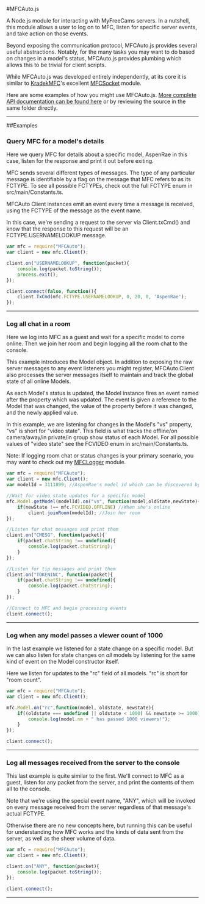 #MFCAuto.js

A Node.js module for interacting with MyFreeCams servers. In a nutshell, this module allows a user to log on to MFC, listen for specific server events, and take action on those events.

Beyond exposing the communication protocol, MFCAuto.js provides several useful abstractions.  Notably, for the many tasks you may want to do based on changes in a model's status, MFCAuto.js provides plumbing which allows this to be trivial for client scripts.

While MFCAuto.js was developed entirely independently, at its core it is similar to [KradekMFC](https://github.com/KradekMFC)'s excellent [MFCSocket](https://github.com/KradekMFC/MFCSocket) module.

Here are some examples of how you might use MFCAuto.js.  [More complete API documentation can be found here](https://github.com/ZombieAlex/MFCAuto/tree/master/src/main) or by reviewing the source in the same folder directly.

------------

##Examples

### Query MFC for a model's details
Here we query MFC for details about a specific model, AspenRae in this case, listen for the response and print it out before exiting.

MFC sends several different types of messages.  The type of any particular message is identifiable by a flag on the message that MFC refers to as its FCTYPE.  To see all possible FCTYPEs, check out the full FCTYPE enum in src/main/Constants.ts.

MFCAuto Client instances emit an event every time a message is received, using the FCTYPE of the message as the event name.

In this case, we're sending a request to the server via Client.txCmd() and know that the response to this request will be an FCTYPE.USERNAMELOOKUP message.

```javascript
var mfc = require("MFCAuto");
var client = new mfc.Client();

client.on("USERNAMELOOKUP", function(packet){
    console.log(packet.toString());
    process.exit();
});

client.connect(false, function(){
    client.TxCmd(mfc.FCTYPE.USERNAMELOOKUP, 0, 20, 0, 'AspenRae');
});
```

---

### Log all chat in a room
Here we log into MFC as a guest and wait for a specific model to come online.  Then we join her room and begin logging all the room chat to the console.

This example introduces the Model object.  In addition to exposing the raw server messages to any event listeners you might register, MFCAuto.Client also processes the server messages itself to maintain and track the global state of all online Models.

As each Model's status is updated, the Model instance fires an event named after the property which was updated.  The event is given a reference to the Model that was changed, the value of the property before it was changed, and the newly applied value.

In this example, we are listening for changes in the Model's "vs" property, "vs" is short for "video state".  This field is what tracks the offline/on camera/away/in private/in group show status of each Model.  For all possible values of "video state" see the FCVIDEO enum in src/main/Constants.ts.

Note: If logging room chat or status changes is your primary scenario, you may want to check out my [MFCLogger](https://github.com/ZombieAlex/MFCLogger) module.

```javascript
var mfc = require("MFCAuto");
var client = new mfc.Client();
var modelId = 3111899; //AspenRae's model id which can be discovered by running the previous example among other means

//Wait for video state updates for a specific model
mfc.Model.getModel(modelId).on("vs", function(model,oldState,newState){
    if(newState !== mfc.FCVIDEO.OFFLINE) //When she's online
        client.joinRoom(modelId); //Join her room
});

//Listen for chat messages and print them
client.on("CMESG", function(packet){
    if(packet.chatString !== undefined){
        console.log(packet.chatString);
    }
});

//Listen for tip messages and print them
client.on("TOKENINC", function(packet){
    if(packet.chatString !== undefined){
        console.log(packet.chatString);
    }
});

//Connect to MFC and begin processing events
client.connect();
```

---

### Log when any model passes a viewer count of 1000
In the last example we listened for a state change on a specific model.  But we can also listen for state changes on *all* models by listening for the same kind of event on the Model constructor itself.

Here we listen for updates to the "rc" field of all models.  "rc" is short for "room count".

```javascript
var mfc = require("MFCAuto");
var client = new mfc.Client();

mfc.Model.on("rc",function(model, oldstate, newstate){
    if((oldstate === undefined || oldstate < 1000) && newstate >= 1000){
        console.log(model.nm + " has passed 1000 viewers!");
    }
});

client.connect();
```

---

### Log all messages received from the server to the console

This last example is quite similar to the first.  We'll connect to MFC as a guest, listen for any packet from the server, and print the contents of them all to the console.

Note that we're using the special event name, "ANY", which will be invoked on every message received from the server regardless of that message's actual FCTYPE.

Otherwise there are no new concepts here, but running this can be useful for understanding how MFC works and the kinds of data sent from the server, as well as the sheer volume of data.

```javascript
var mfc = require("MFCAuto");
var client = new mfc.Client();

client.on("ANY", function(packet){
    console.log(packet.toString());
});

client.connect();
```

-----------------------

